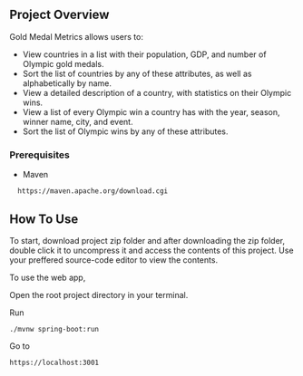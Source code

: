 ## Project Overview

Gold Medal Metrics allows users to:
 - View countries in a list with their population, GDP, and number of Olympic gold medals.
 - Sort the list of countries by any of these attributes, as well as alphabetically by name.
 - View a detailed description of a country, with statistics on their Olympic wins.
 - View a list of every Olympic win a country has with the year, season, winner name, city, and event.
 - Sort the list of Olympic wins by any of these attributes.
 
 
### Prerequisites

- Maven
```
  https://maven.apache.org/download.cgi
```
## How To Use

To start, download project zip folder and after downloading the zip folder, double click it to uncompress it and access the contents of this project. Use your preffered source-code editor to view the contents.

To use the web app,

Open the root project directory in your terminal.

Run 
```
./mvnw spring-boot:run
```

Go to 
```
https://localhost:3001
```

